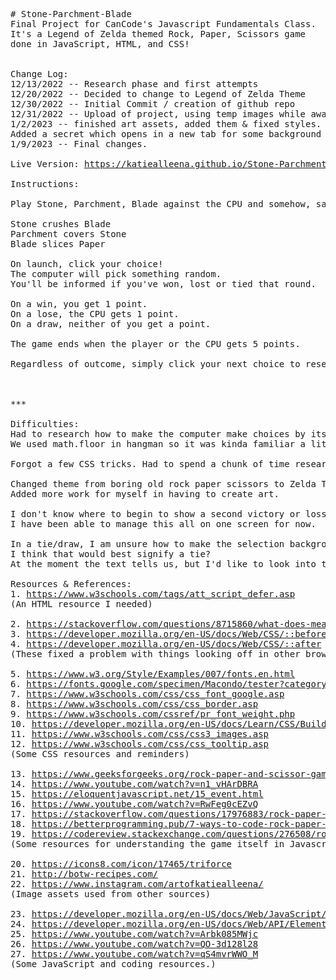 <pre>
# Stone-Parchment-Blade
Final Project for CanCode's Javascript Fundamentals Class. 
It's a Legend of Zelda themed Rock, Paper, Scissors game 
done in JavaScript, HTML, and CSS!


Change Log:
12/13/2022 -- Research phase and first attempts
12/20/2022 -- Decided to change to Legend of Zelda Theme
12/30/2022 -- Initial Commit / creation of github repo
12/31/2022 -- Upload of project, using temp images while awaiting art assets to be completed.
1/2/2023 -- finished art assets, added them & fixed styles. 
Added a secret which opens in a new tab for some background tunes.
1/9/2023 -- Final changes.

Live Version: <a href="https://katiealleena.github.io/Stone-Parchment-Blade/" target="_blank">https://katiealleena.github.io/Stone-Parchment-Blade/</a>

Instructions: 

Play Stone, Parchment, Blade against the CPU and somehow, save Hyrule. (: 

Stone crushes Blade
Parchment covers Stone
Blade slices Paper

On launch, click your choice! 
The computer will pick something random.
You'll be informed if you've won, lost or tied that round. 

On a win, you get 1 point.
On a lose, the CPU gets 1 point.
On a draw, neither of you get a point.

The game ends when the player or the CPU gets 5 points.

Regardless of outcome, simply click your next choice to reset the scores and play another round.



***

Difficulties: 
Had to research how to make the computer make choices by itself. 
We used math.floor in hangman so it was kinda familiar a little bit. 

Forgot a few CSS tricks. Had to spend a chunk of time researching! 

Changed theme from boring old rock paper scissors to Zelda Theme. 
Added more work for myself in having to create art.

I don't know where to begin to show a second victory or loss screen. 
I have been able to manage this all on one screen for now.

In a tie/draw, I am unsure how to make the selection background blue like the text. 
I think that would best signify a tie? 
At the moment the text tells us, but I'd like to look into that more. 

Resources & References: 
1. <a href="https://www.w3schools.com/tags/att_script_defer.asp" target="_blank">https://www.w3schools.com/tags/att_script_defer.asp</a>
(An HTML resource I needed)

2. <a href="https://stackoverflow.com/questions/8715860/what-does-mean-in-css" target="_blank">https://stackoverflow.com/questions/8715860/what-does-mean-in-css</a>
3. <a href="https://developer.mozilla.org/en-US/docs/Web/CSS/::before" target="_blank">https://developer.mozilla.org/en-US/docs/Web/CSS/::before</a>
4. <a href="https://developer.mozilla.org/en-US/docs/Web/CSS/::after" target="_blank">https://developer.mozilla.org/en-US/docs/Web/CSS/::after</a>
(These fixed a problem with things looking off in other browsers -- it resets everything, more or less.)

5. <a href="https://www.w3.org/Style/Examples/007/fonts.en.html" target="_blank">https://www.w3.org/Style/Examples/007/fonts.en.html</a>
6. <a href="https://fonts.google.com/specimen/Macondo/tester?category=Display" target="_blank">https://fonts.google.com/specimen/Macondo/tester?category=Display</a>
7. <a href="https://www.w3schools.com/css/css_font_google.asp" target="_blank">https://www.w3schools.com/css/css_font_google.asp</a>
8. <a href="https://www.w3schools.com/css/css_border.asp" target="_blank">https://www.w3schools.com/css/css_border.asp</a>
9. <a href="https://www.w3schools.com/cssref/pr_font_weight.php" target="_blank">https://www.w3schools.com/cssref/pr_font_weight.php</a>
10. <a href="https://developer.mozilla.org/en-US/docs/Learn/CSS/Building_blocks/Values_and_units" target="_blank">https://developer.mozilla.org/en-US/docs/Learn/CSS/Building_blocks/Values_and_units</a>
11. <a href="https://www.w3schools.com/css/css3_images.asp" target="_blank">https://www.w3schools.com/css/css3_images.asp</a>
12. <a href="https://www.w3schools.com/css/css_tooltip.asp" target="_blank">https://www.w3schools.com/css/css_tooltip.asp</a>
(Some CSS resources and reminders)

13. <a href="https://www.geeksforgeeks.org/rock-paper-and-scissor-game-using-javascript/" target="_blank">https://www.geeksforgeeks.org/rock-paper-and-scissor-game-using-javascript/</a>
14. <a href="https://www.youtube.com/watch?v=n1_vHArDBRA" target="_blank">https://www.youtube.com/watch?v=n1_vHArDBRA</a>
15. <a href="https://eloquentjavascript.net/15_event.html" target="_blank">https://eloquentjavascript.net/15_event.html</a>
16. <a href="https://www.youtube.com/watch?v=RwFeg0cEZvQ" target="_blank">https://www.youtube.com/watch?v=RwFeg0cEZvQ</a>
17. <a href="https://stackoverflow.com/questions/17976883/rock-paper-scissors-in-javascript" target="_blank">https://stackoverflow.com/questions/17976883/rock-paper-scissors-in-javascript</a>
18. <a href="https://betterprogramming.pub/7-ways-to-code-rock-paper-scissors-in-javascript-4189a5e7e535" target="_blank">https://betterprogramming.pub/7-ways-to-code-rock-paper-scissors-in-javascript-4189a5e7e535</a>
19. <a href="https://codereview.stackexchange.com/questions/276508/rock-paper-and-scissors-game" target="_blank">https://codereview.stackexchange.com/questions/276508/rock-paper-and-scissors-game</a>
(Some resources for understanding the game itself in Javascript.)

20. <a href="https://icons8.com/icon/17465/triforce" target="_blank">https://icons8.com/icon/17465/triforce</a>
21. <a href="http://botw-recipes.com/" target="_blank">http://botw-recipes.com/</a>
22. <a href="https://www.instagram.com/artofkatiealleena/" target="_blank">https://www.instagram.com/artofkatiealleena/</a>
(Image assets used from other sources)

23. <a href="https://developer.mozilla.org/en-US/docs/Web/JavaScript/Reference/Global_Objects/Math/floor" target="_blank">https://developer.mozilla.org/en-US/docs/Web/JavaScript/Reference/Global_Objects/Math/floor</a>
24. <a href="https://developer.mozilla.org/en-US/docs/Web/API/Element/classList" target="_blank">https://developer.mozilla.org/en-US/docs/Web/API/Element/classList</a>
25. <a href="https://www.youtube.com/watch?v=Arbk085MWjc" target="_blank">https://www.youtube.com/watch?v=Arbk085MWjc</a>
26. <a href="https://www.youtube.com/watch?v=QO-3d128l28" target="_blank">https://www.youtube.com/watch?v=QO-3d128l28</a>
27. <a href="https://www.youtube.com/watch?v=qS4mvrWWO_M" target="_blank">https://www.youtube.com/watch?v=qS4mvrWWO_M</a>
(Some JavaScript and coding resources.)
</pre>